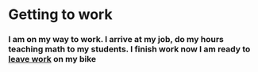 # Getting to work

### I am on my way to work. I arrive at my job, do my hours teaching math to my students. I finish work now I am ready to [leave work](leave-work.md) on my bike